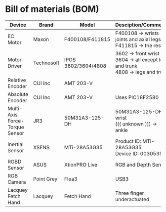 # Bill of materials (BOM)

Device | Brand | Model | Desciption/Comments
---|---|---|---
EC Motor|Maxon|F400108/F411815|F400108 -> wrists joints and axial legs<br/> F411815 -> the rest
Motor Driver|Technosoft|IPOS 3602/3604/4808|3602 -> front wrist<br/>3604 -> all except legs and trunk<br/>4808 -> legs and trunk<br/>
Relative Encoder|CUI Inc|AMT 203-V|
Absolute Encoder|CUI Inc|AMT 203-V|Uses PIC18F2580
Multi-Axis Force-Torque Sensor|JR3|50M31A3-125-DH|50M31A3-125-DH -> wrist<br/>((( unknown ))) -> ankle
Inertial Sensor|XSENS|MTi-28A53G35|Product ID: MTi-28A53G35<br/> Device ID: 00305355<br/>
RGBD Sensor|ASUS|XtionPRO Live|RGB and Depth Sensor
RGB Camera|Point Grey|Flea3|USB3
Lacquey Fetch Hand|Lacquey|Fetch Hand|Three finger underactuated
